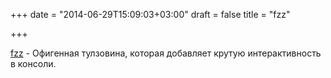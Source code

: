 +++
date = "2014-06-29T15:09:03+03:00"
draft = false
title = "fzz"

+++

<p><a href="https://github.com/mrnugget/fzz">fzz</a>&nbsp;- Офигенная тулзовина, которая добавляет крутую интерактивность в консоли.</p>

